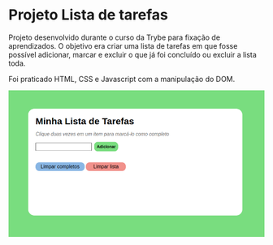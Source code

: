 # Projeto Lista de tarefas

Projeto desenvolvido durante o curso da Trybe para fixação de aprendizados. O objetivo era criar uma lista de tarefas em que fosse possível adicionar, marcar e excluir o que já foi concluído ou excluir a lista toda. 

Foi praticado HTML, CSS e Javascript com a manipulação do DOM.

<img src="Image/todo-list.png" alt="To do List"/>

